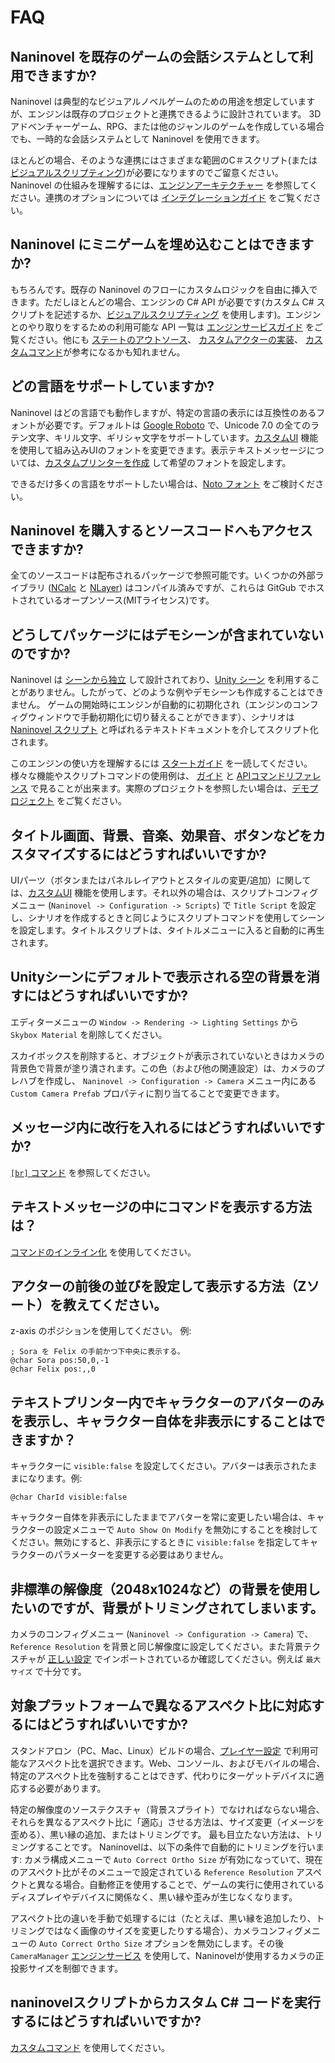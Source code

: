 ﻿# FAQ

## Naninovel を既存のゲームの会話システムとして利用できますか?

Naninovel は典型的なビジュアルノベルゲームのための用途を想定していますが、エンジンは既存のプロジェクトと連携できるように設計されています。 3Dアドベンチャーゲーム、RPG、または他のジャンルのゲームを作成している場合でも、一時的な会話システムとして Naninovel を使用できます。

ほとんどの場合、そのような連携にはさまざまな範囲のC＃スクリプト(または [ビジュアルスクリプティング](/ja/guide/bolt.md))が必要になりますのでご留意ください。 Naninovel の仕組みを理解するには、[エンジンアーキテクチャー](/ja/guide/engine-architecture.md) を参照してください。連携のオプションについては [インテグレーションガイド](/ja/guide/integration-options.md) をご覧ください。

## Naninovel にミニゲームを埋め込むことはできますか?

もちろんです。既存の Naninovel のフローにカスタムロジックを自由に挿入できます。ただしほとんどの場合、エンジンの C# API が必要です(カスタム C# スクリプトを記述するか、[ビジュアルスクリプティング](/ja/guide/bolt.md) を使用します)。エンジンとのやり取りをするための利用可能な API 一覧は [エンジンサービスガイド](/ja/guide/engine-services.md) をご覧ください。他にも [ステートのアウトソース](/ja/guide/state-management.md#カスタムステート)、 [カスタムアクターの実装](/ja/guide/custom-actor-implementations.md)、 [カスタムコマンド](/ja/guide/custom-commands.md)が参考になるかも知れません。

## どの言語をサポートしていますか?

Naninovel はどの言語でも動作しますが、特定の言語の表示には互換性のあるフォントが必要です。デフォルトは [Google Roboto](https://fonts.google.com/specimen/Roboto) で、Unicode 7.0 の全てのラテン文字、キリル文字、ギリシャ文字をサポートしています。[カスタムUI](/ja/guide/user-interface.md#カスタムUI) 機能を使用して組み込みUIのフォントを変更できます。表示テキストメッセージについては、[カスタムプリンターを作成](/ja/guide/text-printers.md#カスタムプリンターの追加) して希望のフォントを設定します。

できるだけ多くの言語をサポートしたい場合は、[Noto フォント](https://www.google.com/get/noto/) をご検討ください。

## Naninovel を購入するとソースコードへもアクセスできますか?

全てのソースコードは配布されるパッケージで参照可能です。いくつかの外部ライブラリ ([NCalc](https://github.com/ncalc/ncalc) と [NLayer](https://github.com/naudio/NLayer)) はコンパイル済みですが、これらは GitGub でホストされているオープンソース(MITライセンス)です。

## どうしてパッケージにはデモシーンが含まれていないのですか?

Naninovel は [シーンから独立](/ja/guide/engine-architecture.md#シーンから独立) して設計されており、[Unity シーン](https://docs.unity3d.com/Manual/CreatingScenes.html) を利用することがありません。したがって、どのような例やデモシーンも作成することはできません。 ゲームの開始時にエンジンが自動的に初期化され（エンジンのコンフィグウィンドウで手動初期化に切り替えることができます）、シナリオは [Naninovel スクリプト](/ja/guide/naninovel-scripts.md) と呼ばれるテキストドキュメントを介してスクリプト化されます。

このエンジンの使い方を理解するには [スタートガイド](/ja/guide/getting-started.md)  を一読してください。様々な機能やスクリプトコマンドの使用例は、 [ガイド](/ja/guide/index.md) と [APIコマンドリファレンス](/ja/api/index.md) で見ることが出来ます。実際のプロジェクトを参照したい場合は、[デモプロジェクト](/ja/guide/getting-started.html#デモプロジェクト) をご覧ください。

## タイトル画面、背景、音楽、効果音、ボタンなどをカスタマイズするにはどうすればいいですか?

UIパーツ（ボタンまたはパネルレイアウトとスタイルの変更/追加）に関しては、[カスタムUI](/ja/guide/user-interface.md#カスタムUI) 機能を使用します。それ以外の場合は、スクリプトコンフィグメニュー (`Naninovel -> Configuration -> Scripts`) で  `Title Script` を設定し、シナリオを作成するときと同じようにスクリプトコマンドを使用してシーンを設定します。タイトルスクリプトは、タイトルメニューに入ると自動的に再生されます。

## Unityシーンにデフォルトで表示される空の背景を消すにはどうすればいいですか?

エディターメニューの `Window -> Rendering -> Lighting Settings` から `Skybox Material` を削除してください。

スカイボックスを削除すると、オブジェクトが表示されていないときはカメラの背景色で背景が塗り潰されます。この色（および他の関連設定）は、カメラのプレハブを作成し、 `Naninovel -> Configuration -> Camera` メニュー内にある `Custom Camera Prefab` プロパティに割り当てることで変更できます。

## メッセージ内に改行を入れるにはどうすればいいですか?

[`[br]` コマンド](/ja/api/#br) を参照してください。

## テキストメッセージの中にコマンドを表示する方法は？

[コマンドのインライン化](/ja/guide/naninovel-scripts.md#コマンドのインライン化) を使用してください。

## アクターの前後の並びを設定して表示する方法（Zソート）を教えてください。

z-axis のポジションを使用してください。 例:

```nani
; Sora を Felix の手前かつ下中央に表示する。
@char Sora pos:50,0,-1
@char Felix pos:,,0
```

## テキストプリンター内でキャラクターのアバターのみを表示し、キャラクター自体を非表示にすることはできますか？

キャラクターに `visible:false` を設定してください。アバターは表示されたままになります。例:

```nani
@char CharId visible:false
```

キャラクター自体を非表示にしたままでアバターを常に変更したい場合は、キャラクターの設定メニューで `Auto Show On Modify` を無効にすることを検討してください。無効にすると、非表示にするときに `visible:false` を指定してキャラクターのパラメーターを変更する必要はありません。

## 非標準の解像度（2048x1024など）の背景を使用したいのですが、背景がトリミングされてしまいます。

カメラのコンフィグメニュー (`Naninovel -> Configuration -> Camera`) で、 `Reference Resolution` を背景と同じ解像度に設定してください。また背景テクスチャが [正しい設定](https://docs.unity3d.com/Manual/class-TextureImporter) でインポートされているか確認してください。例えば `最大サイズ` で十分です。

## 対象プラットフォームで異なるアスペクト比に対応するにはどうすればいいですか?

スタンドアロン（PC、Mac、Linux）ビルドの場合、[プレイヤー設定](https://docs.unity3d.com/Manual/class-PlayerSettingsStandalone.html#Resolution) で利用可能なアスペクト比を選択できます。Web、コンソール、およびモバイルの場合、特定のアスペクト比を強制することはできず、代わりにターゲットデバイスに適応する必要があります。

特定の解像度のソーステクスチャ（背景スプライト）でなければならない場合、それらを異なるアスペクト比に「適応」させる方法は、サイズ変更（イメージを歪める）、黒い縁の追加、またはトリミングです。 最も目立たない方法は、トリミングすることです。 Naninovelは、以下の条件で自動的にトリミングを行います: カメラ構成メニューで `Auto Correct Ortho Size` が有効になっていて、現在のアスペクト比がそのメニューで設定されている `Reference Resolution` アスペクトと異なる場合。自動修正を使用することで、ゲームの実行に使用されているディスプレイやデバイスに関係なく、黒い縁や歪みが生じなくなります。

アスペクト比の違いを手動で処理するには（たとえば、黒い縁を追加したり、トリミングではなく画像のサイズを変更したりする場合）、カメラコンフィグメニューの `Auto Correct Ortho Size` オプションを無効にします。その後 `CameraManager` [エンジンサービス](/ja/guide/engine-services.md) を使用して、Naninovelが使用するカメラの正投影サイズを制御できます。

## naninovelスクリプトからカスタム C# コードを実行するにはどうすればいいですか?

[カスタムコマンド](/ja/guide/custom-commands.md) を使用してください。
